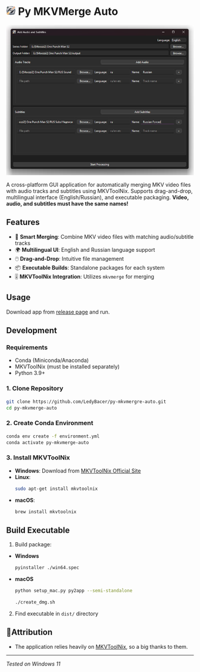# <img src="https://github.com/LedyBacer/py-mkvmergre-auto/blob/main/data/icon.png" alt="Icon" width="25"/> Py MKVMerge Auto

![GUI Preview](https://github.com/LedyBacer/py-mkvmergre-auto/blob/main/gui_preview.png)

A cross-platform GUI application for automatically merging MKV video files with audio tracks and subtitles using MKVToolNix. Supports drag-and-drop, multilingual interface (English/Russian), and executable packaging. **Video, audio, and subtitles must have the same names!**

## Features

- 🎥 **Smart Merging**: Combine MKV video files with matching audio/subtitle tracks
- 🌍 **Multilingual UI**: English and Russian language support
- 🖱️ **Drag-and-Drop**: Intuitive file management
- 📦 **Executable Builds**: Standalone packages for each system
- 🎚️ **MKVToolNix Integration**: Utilizes `mkvmerge` for merging

## Usage

Download app from [release page](https://github.com/LedyBacer/py-mkvmergre-auto/releases) and run.

## Development

### Requirements

- Conda (Miniconda/Anaconda)
- MKVToolNix (must be installed separately)
- Python 3.9+

### 1. Clone Repository
```bash
git clone https://github.com/LedyBacer/py-mkvmergre-auto.git
cd py-mkvmerge-auto
```

### 2. Create Conda Environment
```bash
conda env create -f environment.yml
conda activate py-mkvmerge-auto
```

### 3. Install MKVToolNix
- **Windows**: Download from [MKVToolNix Official Site](https://mkvtoolnix.download/)
- **Linux**:
  ```bash
  sudo apt-get install mkvtoolnix
  ```
- **macOS**:
  ```bash
  brew install mkvtoolnix
  ```

## Build Executable

1. Build package:
  - **Windows**
    ```bash
    pyinstaller ./win64.spec
    ```
  - **macOS**
    ```bash
    python setup_mac.py py2app --semi-standalone
    ```
    ```bash
    ./create_dmg.sh 
    ```

2. Find executable in `dist/` directory

## 🙏Attribution
- The application relies heavily on [MKVToolNix](https://gitlab.com/mbunkus/mkvtoolnix), so a big thanks to them.

---

*Tested on Windows 11*
